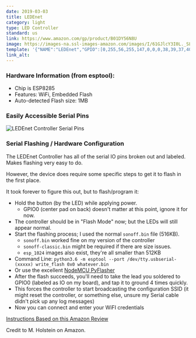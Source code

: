 ```yaml
---
date: 2019-03-03
title: LEDEnet
category: light
type: LED Controller
standard: us
link: https://www.amazon.com/gp/product/B01DY56N8U
image: https://images-na.ssl-images-amazon.com/images/I/61GJlcY3I0L._SL1000_.jpg
template: '{"NAME":"LEDEnet","GPIO":[0,255,56,255,147,0,0,0,38,39,37,40,0],"FLAG":0,"BASE":34}' 
link_alt: 
---
```

### Hardware Information (from esptool): 

- Chip is ESP8285
- Features: WiFi, Embedded Flash
- Auto-detected Flash size: 1MB

### Easily Accessible Serial Pins
![LEDEnet Controller Serial Pins](/templates/assets/images/led_enet_controller_serial.jpg)

### Serial Flashing / Hardware Configuration

The LEDEnet Controller has all of the serial IO pins broken out and labeled. Makes flashing very easy to do. 

However, the device does require some specific steps to get it to flash in the first place. 

It took forever to figure this out, but to flash/program it:
- Hold the button (by the LED) while applying power.
  - GPIO0 (center pad on back) doesn't matter at this point, ignore it for now. 
- The controller should be in "Flash Mode" now; but the LEDs will still appear normal. 
- Start the flashing process; I used the normal `sonoff.bin` file (516KB).
  - `sonoff.bin` worked fine on my version of the controller
  - `sonoff-classic.bin` might be required if there are size issues. 
  - `esp_1024` images also exist, they're all smaller than 512KB
- Command Line: `python3.6 -m esptool --port /dev/tty.usbserial-(xxxxx) write_flash 0x0 whatever.bin`
- Or use the excellent [NodeMCU PyFlasher](https://github.com/marcelstoer/nodemcu-pyflasher)
- After the flash succeeds, you'll need to take the lead you soldered to GPIO0 (labeled as IO on my board), and tap it to ground 4 times quickly. 
- This forces the controller to start broadcasting the configuration SSID (it might reset the controller, or something else, unsure my Serial cable didn't pick up any log messages)
- Now you can connect and enter your WiFI credentials

[Instructions Based on this Amazon Review](https://www.amazon.com/gp/customer-reviews/R380TIPJMY455A/ref=cm_cr_dp_d_rvw_btm?ie=UTF8&ASIN=B01DY56N8U#wasThisHelpful)

Credit to M. Holstein on Amazon. 
